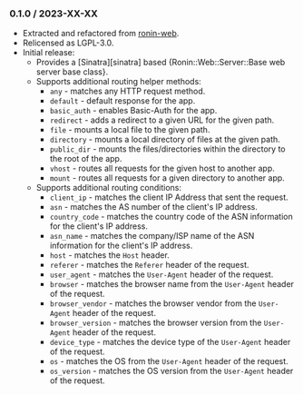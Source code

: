 ### 0.1.0 / 2023-XX-XX

* Extracted and refactored from [ronin-web](https://github.com/ronin-rb/ronin-web/tree/v0.3.0.rc1).
* Relicensed as LGPL-3.0.
* Initial release:
  * Provides a [Sinatra][sinatra] based
    {Ronin::Web::Server::Base web server base class}.
  * Supports additional routing helper methods:
    * `any` - matches any HTTP request method.
    * `default` - default response for the app.
    * `basic_auth` - enables Basic-Auth for the app.
    * `redirect` - adds a redirect to a given URL for the given path.
    * `file` - mounts a local file to the given path.
    * `directory` - mounts a local directory of files at the given path.
    * `public_dir` - mounts the files/directories within the directory to the
      root of the app.
    * `vhost` - routes all requests for the given host to another app.
    * `mount` - routes all requests for a given directory to another app.
  * Supports additional routing conditions:
    * `client_ip` - matches the client IP Address that sent the request.
    * `asn` - matches the AS number of the client's IP address.
    * `country_code` - matches the country code of the ASN information for the
      client's IP address.
    * `asn_name` - matches the company/ISP name of the ASN information for the
      client's IP address.
    * `host` - matches the `Host` header.
    * `referer` - matches the `Referer` header of the request.
    * `user_agent` - matches the `User-Agent` header of the request.
    * `browser` - matches the browser name from the `User-Agent` header of the
      request.
    * `browser_vendor` - matches the browser vendor from the `User-Agent` header
      of the request.
    * `browser_version` - matches the browser version from the `User-Agent`
      header of the request.
    * `device_type` - matches the device type of the `User-Agent` header of the
      request.
    * `os` - matches the OS from the `User-Agent` header of the request.
    * `os_version` - matches the OS version from the `User-Agent` header of the
      request.

